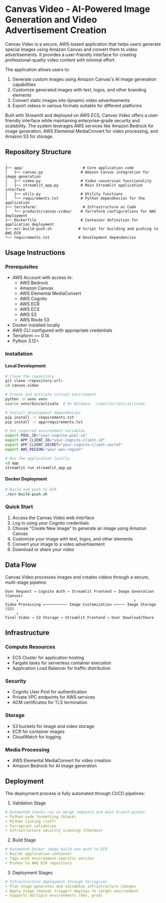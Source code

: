# Canvas Video - AI-Powered Image Generation and Video Advertisement Creation

Canvas Video is a secure, AWS-based application that helps users generate special images using Amazon Canvas and convert them to video advertisements. It provides a user-friendly interface for creating professional-quality video content with minimal effort.

The application allows users to:
1. Generate custom images using Amazon Canvas's AI image generation capabilities
2. Customize generated images with text, logos, and other branding elements
3. Convert static images into dynamic video advertisements
4. Export videos in various formats suitable for different platforms

Built with Streamlit and deployed on AWS ECS, Canvas Video offers a user-friendly interface while maintaining enterprise-grade security and scalability. The system leverages AWS services like Amazon Bedrock for image generation, AWS Elemental MediaConvert for video processing, and Amazon S3 for storage.

## Repository Structure
```
.
├── app/                           # Core application code
│   ├── canvas.py                 # Amazon Canvas integration for image generation
│   ├── video.py                  # Video conversion functionality
│   ├── streamlit_app.py          # Main Streamlit application interface
│   ├── utils.py                  # Utility functions
│   └── requirements.txt          # Python dependencies for the application
├── terraform/                     # Infrastructure as Code
│   └── products/canvas-video/    # Terraform configurations for AWS deployment
├── Dockerfile                    # Container definition for application deployment
├── ecr-build-push.sh            # Script for building and pushing to AWS ECR
└── requirements.txt             # Development dependencies
```

## Usage Instructions
### Prerequisites
- AWS Account with access to:
  - AWS Bedrock
  - Amazon Canvas
  - AWS Elemental MediaConvert
  - AWS Cognito
  - AWS ECR
  - AWS ECS
  - AWS S3
  - AWS Route 53
- Docker installed locally
- AWS CLI configured with appropriate credentials
- Terraform >= 0.14
- Python 3.12+

### Installation

#### Local Development
```bash
# Clone the repository
git clone <repository-url>
cd canvas-video

# Create and activate virtual environment
python -m venv venv
source venv/bin/activate  # On Windows: .\venv\Scripts\activate

# Install development dependencies
pip install -r requirements.txt
pip install -r app/requirements.txt

# Set required environment variables
export POOL_ID="your-cognito-pool-id"
export APP_CLIENT_ID="your-cognito-client-id"
export APP_CLIENT_SECRET="your-cognito-client-secret"
export AWS_REGION="your-aws-region"

# Run the application locally
cd app
streamlit run streamlit_app.py
```

#### Docker Deployment
```bash
# Build and push to ECR
./ecr-build-push.sh
```

### Quick Start
1. Access the Canvas Video web interface
2. Log in using your Cognito credentials
3. Choose "Create New Image" to generate an image using Amazon Canvas
4. Customize your image with text, logos, and other elements
5. Convert your image to a video advertisement
6. Download or share your video

## Data Flow
Canvas Video processes images and creates videos through a secure, multi-stage pipeline:

```ascii
User Request → Cognito Auth → Streamlit Frontend → Image Generation (Canvas)
     ↓                                                    ↓
Video Processing ←────────── Image Customization ←──── Image Storage (S3)
     ↓
Final Video → S3 Storage → Streamlit Frontend → User Download/Share
```

## Infrastructure

### Compute Resources
- ECS Cluster for application hosting
- Fargate tasks for serverless container execution
- Application Load Balancer for traffic distribution

### Security
- Cognito User Pool for authentication
- Private VPC endpoints for AWS services
- ACM certificates for TLS termination

### Storage
- S3 buckets for image and video storage
- ECR for container images
- CloudWatch for logging

### Media Processing
- AWS Elemental MediaConvert for video creation
- Amazon Bedrock for AI image generation

## Deployment

The deployment process is fully automated through CI/CD pipelines:

1. Validation Stage
```yaml
# Automated checks run on merge requests and main branch pushes
- Python code formatting (black)
- Python linting (ruff)
- Terragrunt validation
- Infrastructure security scanning (Checkov)
```

2. Build Stage
```yaml
# Automated Docker image build and push to ECR
- Builds application container
- Tags with environment-specific version
- Pushes to AWS ECR repository
```

3. Deployment Stages
```yaml
# Infrastructure deployment through Terragrunt
- Plan stage generates and validates infrastructure changes
- Apply stage (manual trigger) deploys to target environment
- Supports multiple environments (dev, prod)
```